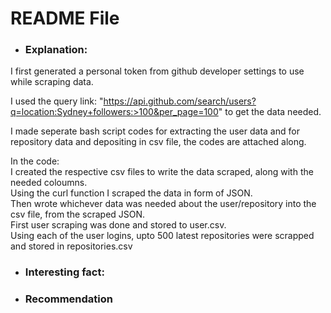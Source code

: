 # README File

 * ### **Explanation:** 
  I first generated a personal token from github developer settings to use while scraping data.

  I used the query link: "https://api.github.com/search/users?q=location:Sydney+followers:>100&per_page=100" to get the data needed.
  
  I made seperate bash script codes for extracting the user data and for repository data and depositing in csv file, the codes are attached along.
  
  In the code:  
    I created the respective csv files to write the data scraped, along with the needed coloumns.  
    Using the curl function I scraped the data in form of JSON.  
    Then wrote whichever data was needed about the user/repository into the csv file, from the scraped JSON.  
    First user scraping was done and stored to user.csv.  
    Using each of the user logins, upto 500 latest repositories were scrapped and stored in repositories.csv  

 * ### Interesting fact:
   
 * ### Recommendation
